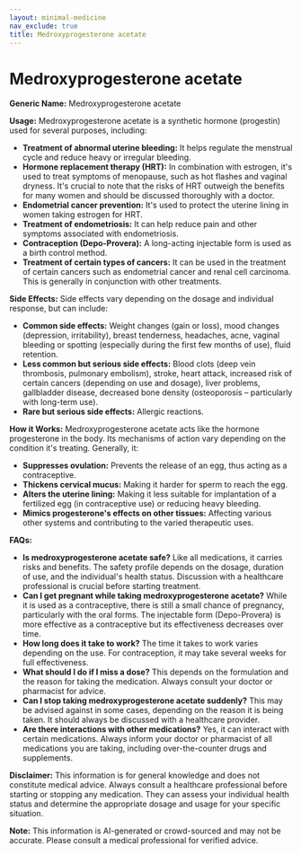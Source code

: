 ```yaml
---
layout: minimal-medicine
nav_exclude: true
title: Medroxyprogesterone acetate
---
```


# Medroxyprogesterone acetate

**Generic Name:** Medroxyprogesterone acetate

**Usage:** Medroxyprogesterone acetate is a synthetic hormone (progestin) used for several purposes, including:

* **Treatment of abnormal uterine bleeding:** It helps regulate the menstrual cycle and reduce heavy or irregular bleeding.
* **Hormone replacement therapy (HRT):** In combination with estrogen, it's used to treat symptoms of menopause, such as hot flashes and vaginal dryness.  It's crucial to note that the risks of HRT outweigh the benefits for many women and should be discussed thoroughly with a doctor.
* **Endometrial cancer prevention:**  It's used to protect the uterine lining in women taking estrogen for HRT.
* **Treatment of endometriosis:** It can help reduce pain and other symptoms associated with endometriosis.
* **Contraception (Depo-Provera):** A long-acting injectable form is used as a birth control method.
* **Treatment of certain types of cancers:**  It can be used in the treatment of certain cancers such as endometrial cancer and renal cell carcinoma.  This is generally in conjunction with other treatments.


**Side Effects:** Side effects vary depending on the dosage and individual response, but can include:

* **Common side effects:** Weight changes (gain or loss), mood changes (depression, irritability), breast tenderness, headaches, acne, vaginal bleeding or spotting (especially during the first few months of use), fluid retention.
* **Less common but serious side effects:** Blood clots (deep vein thrombosis, pulmonary embolism), stroke, heart attack, increased risk of certain cancers (depending on use and dosage), liver problems, gallbladder disease, decreased bone density (osteoporosis – particularly with long-term use).
* **Rare but serious side effects:** Allergic reactions.


**How it Works:** Medroxyprogesterone acetate acts like the hormone progesterone in the body.  Its mechanisms of action vary depending on the condition it's treating.  Generally, it:

* **Suppresses ovulation:** Prevents the release of an egg, thus acting as a contraceptive.
* **Thickens cervical mucus:**  Making it harder for sperm to reach the egg.
* **Alters the uterine lining:**  Making it less suitable for implantation of a fertilized egg (in contraceptive use) or reducing heavy bleeding.
* **Mimics progesterone's effects on other tissues:** Affecting various other systems and contributing to the varied therapeutic uses.


**FAQs:**

* **Is medroxyprogesterone acetate safe?**  Like all medications, it carries risks and benefits.  The safety profile depends on the dosage, duration of use, and the individual's health status.  Discussion with a healthcare professional is crucial before starting treatment.
* **Can I get pregnant while taking medroxyprogesterone acetate?**  While it is used as a contraceptive, there is still a small chance of pregnancy, particularly with the oral forms.  The injectable form (Depo-Provera) is more effective as a contraceptive but its effectiveness decreases over time.
* **How long does it take to work?** The time it takes to work varies depending on the use. For contraception, it may take several weeks for full effectiveness.
* **What should I do if I miss a dose?** This depends on the formulation and the reason for taking the medication.  Always consult your doctor or pharmacist for advice.
* **Can I stop taking medroxyprogesterone acetate suddenly?** This may be advised against in some cases, depending on the reason it is being taken.  It should always be discussed with a healthcare provider.
* **Are there interactions with other medications?** Yes, it can interact with certain medications.  Always inform your doctor or pharmacist of all medications you are taking, including over-the-counter drugs and supplements.


**Disclaimer:** This information is for general knowledge and does not constitute medical advice.  Always consult a healthcare professional before starting or stopping any medication.  They can assess your individual health status and determine the appropriate dosage and usage for your specific situation.


**Note:** This information is AI-generated or crowd-sourced and may not be accurate. Please consult a medical professional for verified advice.